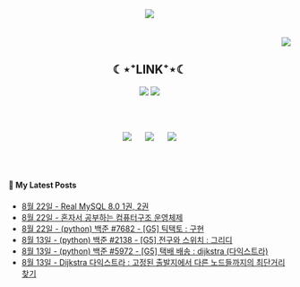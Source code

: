 

<div align="center">
<img src="https://capsule-render.vercel.app/api?type=waving&color=timeGradient&height=300&section=header&text=JAMONG%205&fontSize=90" /> <br>
<!-- <body style="font-size:100px">반갑습니다! 머신러닝 엔지니어, CV 딥러닝 모델링 직무를 지망하는 개발자의 깃허브 입니다.</body> -->
<br><br>
</div>
<div align="right">
  <img src="https://hits.seeyoufarm.com/api/count/incr/badge.svg?url=https%3A%2F%2Fgithub.com%2Fjennifer060697&count_bg=%23708FD3&title_bg=%23515151&icon=ghostery.svg&icon_color=%23E7E7E7&title=HITS%21%21&edge_flat=false"/>
</div>

<h2 align="center">☾⋆⁺LINK⁺⋆☾</h2>
<div align="center">
  <a href="https://jamong-5.tistory.com/"><img src="https://img.shields.io/badge/DailyBlog-09B3AF?style=flat-square&logo=Tistory&logoColor=white&link=https://jamong-5.tistory.com/"/></a>
<!--   <a href="https://www.kaggle.com/jamong5"><img src="https://img.shields.io/badge/Kaggle-20BEFF?style=flat-square&logo=Kaggle&logoColor=white&link=https://www.kaggle.com/jamong5"/></a> -->
  <a href="mailto:oennifer060697@gmail.com"><img src="https://img.shields.io/badge/Email-FF4785?style=flat-square&logo=Gmail&logoColor=white&link=mailto:oennifer060697@gmail.com"/></a>
</div>

<!-- <h2 align="center">☾⋆⁺Available⁺⋆☾</h2>
<div align="center">
  <img src="https://img.shields.io/badge/Python-00B1E7?logo=Python&logoColor=white"/>
  <img src="https://img.shields.io/badge/C++-00599C?logo=C%2B%2B&logoColor=white"/>
  <img src="https://img.shields.io/badge/C-000000?logo=C&logoColor=white"/>
</div> -->

<br><br>

<div align="center">
  <img src = "https://github-readme-stats.vercel.app/api?username=jennifer060697&theme=great-gatsby&show_icons=true">
  <t>&nbsp;&nbsp;&nbsp;&nbsp;</t>
  <img src = "http://mazassumnida.wtf/api/v2/generate_badge?boj=jennifer0606">
  <t>&nbsp;&nbsp;&nbsp;&nbsp;</t>
  <img src = "https://github-readme-stats.vercel.app/api/top-langs/?username=jennifer060697&layout=compact">
</div>

<br><br>

#### 🌱 My Latest Posts

 - [8월 22일 - Real MySQL 8.0 1권, 2권](https://jamong-5.tistory.com/entry/Real-MySQL-80-1%EA%B6%8C-2%EA%B6%8C)
 - [8월 22일 - 혼자서 공부하는 컴퓨터구조 운영체제](https://jamong-5.tistory.com/entry/%ED%98%BC%EC%9E%90%EC%84%9C-%EA%B3%B5%EB%B6%80%ED%95%98%EB%8A%94-%EC%BB%B4%ED%93%A8%ED%84%B0%EA%B5%AC%EC%A1%B0-%EC%9A%B4%EC%98%81%EC%B2%B4%EC%A0%9C)
 - [8월 22일 - (python) 백준 #7682 - [G5] 틱택토 : 구현](https://jamong-5.tistory.com/entry/python-%EB%B0%B1%EC%A4%80-7682-G5-%ED%8B%B1%ED%83%9D%ED%86%A0-%EA%B5%AC%ED%98%84)
 - [8월 13일 - (python) 백준 #2138 - [G5] 전구와 스위치 : 그리디](https://jamong-5.tistory.com/entry/python-%EB%B0%B1%EC%A4%80-2138-G5-%EC%A0%84%EA%B5%AC%EC%99%80-%EC%8A%A4%EC%9C%84%EC%B9%98-%EA%B7%B8%EB%A6%AC%EB%94%94)
 - [8월 13일 - (python) 백준 #5972 - [G5] 택배 배송 : dijkstra (다익스트라)](https://jamong-5.tistory.com/entry/python-%EB%B0%B1%EC%A4%80-5972-G5-%ED%83%9D%EB%B0%B0-%EB%B0%B0%EC%86%A1-dijkstra-%EB%8B%A4%EC%9D%B5%EC%8A%A4%ED%8A%B8%EB%9D%BC)
 - [8월 13일 - Dijkstra 다익스트라 : 고정된 출발지에서 다른 노드들까지의 최단거리찾기](https://jamong-5.tistory.com/entry/Dijkstra-%EB%8B%A4%EC%9D%B5%EC%8A%A4%ED%8A%B8%EB%9D%BC-%EA%B3%A0%EC%A0%95%EB%90%9C-%EC%B6%9C%EB%B0%9C%EC%A7%80%EC%97%90%EC%84%9C-%EB%8B%A4%EB%A5%B8-%EB%85%B8%EB%93%9C%EB%93%A4%EA%B9%8C%EC%A7%80%EC%9D%98-%EC%B5%9C%EB%8B%A8%EA%B1%B0%EB%A6%AC%EC%B0%BE%EA%B8%B0)
